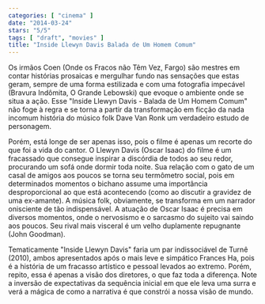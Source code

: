 ```yaml
---
categories: [ "cinema" ]
date: "2014-03-24"
stars: "5/5"
tags: [ "draft", "movies" ]
title: "Inside Llewyn Davis Balada de Um Homem Comum"
---
```

Os irmãos Coen (Onde os Fracos não Têm Vez, Fargo) são mestres em
contar histórias prosaicas e mergulhar fundo nas sensações que estas
geram, sempre de uma forma estilizada e com uma fotografia impecável
(Bravura Indômita, O Grande Lebowski) que evoque o ambiente onde se
situa a ação. Esse "Inside Llewyn Davis - Balada de Um Homem Comum"
não foge à regra e se torna a partir da transformação em ficção
da nada incomum história do músico folk Dave Van Ronk um verdadeiro
estudo de personagem.

Porém, está longe de ser apenas isso, pois o filme é apenas um
recorte do que foi a vida do cantor. O Llewyn Davis (Oscar Isaac) do
filme é um fracassado que consegue inspirar a discórdia de todos ao
seu redor, procurando um sofá onde dormir toda noite. Sua relação
com o gato de um casal de amigos aos poucos se torna seu termômetro
social, pois em determinados momentos o bichano assume uma importância
desproporcional ao que está acontecendo (como ao discutir a gravidez de
uma ex-amante). A música folk, obviamente, se transforma em um narrador
onisciente de tão indispensável. A atuação de Oscar Isaac é precisa
em diversos momentos, onde o nervosismo e o sarcasmo do sujeito vai saindo
aos poucos. Seu rival mais visceral é um velho duplamente repugnante
(John Goodman).

Tematicamente "Inside Llewyn Davis" faria um par indissociável de Turnê
(2010), ambos apresentados após o mais leve e simpático Frances Ha,
pois é a história de um fracasso artístico e pessoal levados ao
extremo. Porém, repito, essa é apenas a visão dos diretores, o que
faz toda a diferença. Note a inversão de expectativas da sequência
inicial em que ele leva uma surra e verá a mágica de como a narrativa
é que constrói a nossa visão de mundo.
